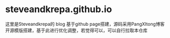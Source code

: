 # steveandkrepa.github.io
这里是Steveandkrepa的 blog 基于github page搭建，源码采用PangXItong博客开源模版搭建，基于此进行优化调整，若觉得可以，可以自行拉取本仓库
